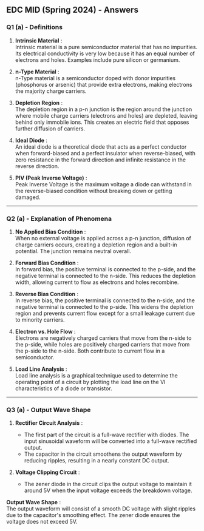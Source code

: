 ## **EDC MID (Spring 2024) - Answers**

### **Q1 (a) - Definitions**
1. **Intrinsic Material** :  
   Intrinsic material is a pure semiconductor material that has no impurities. Its electrical conductivity is very low because it has an equal number of electrons and holes. Examples include pure silicon or germanium.

2. **n-Type Material** :  
   n-Type material is a semiconductor doped with donor impurities (phosphorus or arsenic) that provide extra electrons, making electrons the majority charge carriers.

3. **Depletion Region** :  
   The depletion region in a p-n junction is the region around the junction where mobile charge carriers (electrons and holes) are depleted, leaving behind only immobile ions. This creates an electric field that opposes further diffusion of carriers.

4. **Ideal Diode** :  
   An ideal diode is a theoretical diode that acts as a perfect conductor when forward-biased and a perfect insulator when reverse-biased, with zero resistance in the forward direction and infinite resistance in the reverse direction.

5. **PIV (Peak Inverse Voltage)** :  
   Peak Inverse Voltage is the maximum voltage a diode can withstand in the reverse-biased condition without breaking down or getting damaged.

---

### **Q2 (a) - Explanation of Phenomena**
1. **No Applied Bias Condition** :  
   When no external voltage is applied across a p-n junction, diffusion of charge carriers occurs, creating a depletion region and a built-in potential. The junction remains neutral overall.

2. **Forward Bias Condition** :  
   In forward bias, the positive terminal is connected to the p-side, and the negative terminal is connected to the n-side. This reduces the depletion width, allowing current to flow as electrons and holes recombine.

3. **Reverse Bias Condition** :  
   In reverse bias, the positive terminal is connected to the n-side, and the negative terminal is connected to the p-side. This widens the depletion region and prevents current flow except for a small leakage current due to minority carriers.

4. **Electron vs. Hole Flow** :  
   Electrons are negatively charged carriers that move from the n-side to the p-side, while holes are positively charged carriers that move from the p-side to the n-side. Both contribute to current flow in a semiconductor.

5. **Load Line Analysis** :  
   Load line analysis is a graphical technique used to determine the operating point of a circuit by plotting the load line on the VI characteristics of a diode or transistor.

---

### **Q3 (a) - Output Wave Shape**
1. **Rectifier Circuit Analysis** :  
   - The first part of the circuit is a full-wave rectifier with diodes. The input sinusoidal waveform will be converted into a full-wave rectified output.
   - The capacitor in the circuit smoothens the output waveform by reducing ripples, resulting in a nearly constant DC output.

2. **Voltage Clipping Circuit** :  
   - The zener diode in the circuit clips the output voltage to maintain it around 5V when the input voltage exceeds the breakdown voltage.

**Output Wave Shape** :  
The output waveform will consist of a smooth DC voltage with slight ripples due to the capacitor's smoothing effect. The zener diode ensures the voltage does not exceed 5V.